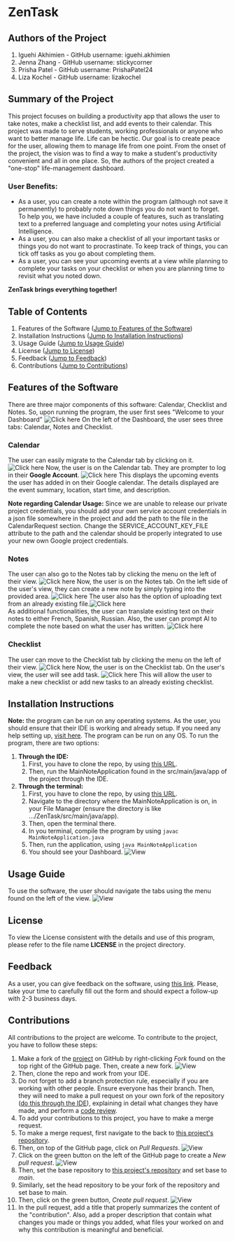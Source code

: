 # ZenTask

## Authors of the Project 
1. Iguehi Akhimien - GitHub username: iguehi.akhimien
2. Jenna Zhang - GitHub username: stickycorner 
3. Prisha Patel - GitHub username: PrishaPatel24
4. Liza Kochel - GitHub username: lizakochel

## Summary of the Project
This project focuses on building a productivity app that allows the user to take notes, make a checklist list, and add events to their calendar.
This project was made to serve students, working professionals or anyone who want to better manage life.
Life can be hectic. Our goal is to create peace for the user, allowing them to manage life from one point. 
From the onset of the project, the vision was to find a way to make a student's productivity convenient and all in one place.
So, the authors of the project created a "one-stop" life-management dashboard. 

### User Benefits:
* As a user, you can create a note within the program (although not save it permanently) to probably note down things you do not want to forget. 
To help you, we have included a couple of features, such as translating text to a preferred language and completing your notes using Artificial Intelligence.
* As a user, you can also make a checklist of all your important tasks or things you do not want to procrastinate.
To keep track of things, you can tick off tasks as you go about completing them.
* As a user, you can see your upcoming events at a view while planning to complete your tasks on your checklist or when you are planning time to revisit what you noted down. 

**ZenTask brings everything together!**

## Table of Contents
1. Features of the Software ([Jump to Features of the Software](#features-of-the-software))
2. Installation Instructions ([Jump to Installation Instructions](#installation-instructions))
3. Usage Guide ([Jump to Usage Guide](#usage-guide))
4. License ([Jump to License](#license))
5. Feedback ([Jump to Feedback](#feedback))
6. Contributions ([Jump to Contributions](#contributions))


## Features of the Software
There are three major components of this software: Calendar, Checklist and Notes.
So, upon running the program, the user first sees "Welcome to your Dashboard" 
![Click here](images/dashboard.png)
On the left of the Dashboard, the user sees three tabs: Calendar, Notes and Checklist.

### Calendar
The user can easily migrate to the Calendar tab by clicking on it. 
![Click here](images/navigate_calendar.png)
Now, the user is on the Calendar tab. They are prompter to log in their __Google Account__. 
![Click here](images/view_calendar.png)
This displays the upcoming events the user has added in on their Google calendar.
The details displayed are the event summary, location, start time, and description.

__Note regarding Calendar Usage:__ Since we are unable to release our private project credentials, you should add your
own service account credentials in a json file somewhere in the project and add the path to the file in the CalendarRequest section.
Change the SERVICE_ACCOUNT_KEY_FILE attribute to the path and the calendar should be properly
integrated to use your new own Google project credentials.

### Notes
The user can also go to the Notes tab by clicking the menu on the left of their view. 
![Click here](images/navigate_notes.png)
Now, the user is on the Notes tab.
On the left side of the user's view, they can create a new note by simply typing into the provided area. ![Click here](images/create-note.png)
The user also has the option of uploading text from an already existing file.![Click here](images/uploadnote.png)  
As additional functionalities, the user can translate existing text on their notes to either French, Spanish, Russian.
Also, the user can prompt AI to complete the note based on what the user has written. 
![Click here](images/translateandAI.png)

### Checklist
The user can move to the Checklist tab by clicking the menu on the left of their view. 
![Click here](images/navigate_checklist.png)
Now, the user is on the Checklist tab. 
On the user's view, the user will see add task. 
![Click here](images/view_checklist.png)
This will allow the user to make a new checklist or add new tasks to an already existing checklist.


## Installation Instructions
__Note:__ the program can be run on any operating systems.
As the user, you should ensure that their IDE is working and already setup. If you need any help setting up, 
[visit here](https://www.jetbrains.com/help/idea/getting-started.html). The program can be run on any OS.
To run the program, there are two options:
1. __Through the IDE:__
   1. First, you have to clone the repo, by using [this URL](https://github.com/PrishaPatel24/ZenTask.git).  
   2. Then, run the MainNoteApplication found in the src/main/java/app of the project through the IDE.
2. __Through the terminal:__
   1. First, you have to clone the repo, by using [this URL](https://github.com/PrishaPatel24/ZenTask.git). 
   2. Navigate to the directory where the MainNoteApplication is on, in your File Manager 
   (ensure the directory is like .../ZenTask/src/main/java/app). 
   3. Then, open the terminal there. 
   4. In you terminal, compile the program by using `javac MainNoteApplication.java`
   5. Then, run the application, using `java MainNoteApplication`
   6. You should see your Dashboard. ![View](images/dashboard.png)

## Usage Guide
To use the software, the user should navigate the tabs using the menu found on the left of the view. 
![View](images/menu.png)

## License
To view the License consistent with the details and use of this program, please refer to the file name **LICENSE** in the project directory.

## Feedback
As a user, you can give feedback on the software, using [this link](https://forms.gle/mA2Q9dh3G84v8RdW7).
Please, take your time to carefully fill out the form and should expect a follow-up with 2-3 business days.

## Contributions
All contributions to the project are welcome.
To contribute to the project, you have to follow these steps:
1. Make a fork of the [project](https://github.com/PrishaPatel24/ZenTask) on GitHub by right-clicking _Fork_ found on the top right of the GitHub page.
Then, create a new fork. ![View](images/create-fork.png)
2. Then, clone the repo and work from your IDE.
3. Do not forget to add a branch protection rule, especially if you are working with other people. Ensure everyone has their branch. 
Then, they will need to make a pull request on your own fork of the repository ([do this through the IDE](https://www.jetbrains.com/help/idea/work-with-github-pull-requests.html#create-pull-request)), 
explaining in detail what changes they have made, and perform a [code review](https://swimm.io/learn/code-reviews/ultimate-10-step-code-review-checklist).
4. To add your contributions to this project, you have to make a merge request. 
5. To make a merge request, first navigate to the back to [this project's repository](https://github.com/PrishaPatel24/ZenTask).
6. Then, on top of the GitHub page, click on _Pull Requests_. ![View](images/pull-request.png)
7. Click on the green button on the left of the GitHub page to create a _New pull request_. ![View](images/new-pull-request.png)
8. Then, set the base repository to [this project's repository](https://github.com/PrishaPatel24/ZenTask) and set base to _main_.
9. Similarly, set the head repository to be your fork of the repository and set base to main.
10. Then, click on the green button, _Create pull request_. ![View](images/create-pull-request.png)
11. In the pull request, add a title that properly summarizes the content of the "contribution". 
Also, add a proper description that contain what changes you made or things you added, what files your worked on and why this contribution is meaningful and beneficial. 

